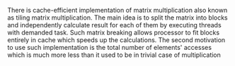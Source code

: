 There is cache-efficient implementation of matrix multiplication also known as tiling matrix multiplication. The main idea is to split the matrix into blocks and independently calculate result for each of them by executing threads with demanded task. Such matrix breaking allows processor to fit blocks entirely in cache which speeds up the calculations. The second motivation to use such implementation is the total number of elements' accesses which is much more less than it used to be in trivial case of multiplication
